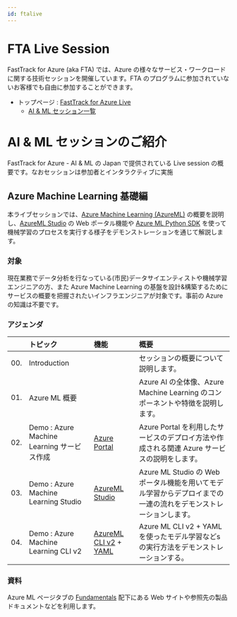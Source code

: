 ```yaml
---
id: ftalive
---
```


# FTA Live Session
FastTrack for Azure (aka FTA) では、Azure の様々なサービス・ワークロードに関する技術セッションを開催しています。FTA のプログラムに参加されていないお客様でも自由に参加することができます。

- トップページ : [FastTrack for Azure Live](https://fasttrack.azure.com/live)
    - [AI & ML セッション一覧](https://fasttrack.azure.com/live/category/AI%20&%20ML)

# AI & ML セッションのご紹介
FastTrack for Azure - AI & ML の Japan で提供されている Live session の概要です。なおセッションは参加者とインタラクティブに実施
## Azure Machine Learning 基礎編

本ライブセッションでは、[Azure Machine Learning (AzureML)](https://docs.microsoft.com/azure/machine-learning/overview-what-is-azure-machine-learning) の概要を説明し、[AzureML Studio](https://docs.microsoft.com/azure/machine-learning/overview-what-is-machine-learning-studio) の Web ポータル機能や [Azure ML Python SDK](https://docs.microsoft.com/ja-JP/python/api/overview/azure/ml/?view=azure-ml-py) を使って機械学習のプロセスを実行する様子をデモンストレーションを通じて解説します。

### 対象
現在業務でデータ分析を行なっている(市民)データサイエンティストや機械学習エンジニアの方、また Azure Machine Learning の基盤を設計&構築するためにサービスの概要を把握されたいインフラエンジニアが対象です。事前の Azure の知識は不要です。


### アジェンダ

|     | トピック  | 機能 | 概要  
| :-- | :----- | :-----  | :-----
| 00. | Introduction  |     | セッションの概要について説明します。
| 01. | Azure ML 概要  |     | Azure AI の全体像、Azure Machine Learning のコンポーネントや特徴を説明します。
| 02. | Demo : Azure Machine Learning サービス作成 |[Azure Portal](http://portal.azure.com/) | Azure Portal を利用したサービスのデプロイ方法や作成される関連 Azure サービスの説明をします。
| 03. | Demo : Azure Machine Learning Studio | [AzureML Studio](https://ml.azure.com/) | Azure ML Studio の Web ポータル機能を用いてモデル学習からデプロイまでの一連の流れをデモンストレーションします。
| 04. | Demo : Azure Machine Learning CLI v2 | [AzureML CLI v2](https://docs.microsoft.com/en-us/cli/azure/ml?view=azure-cli-latests) + [YAML](https://docs.microsoft.com/en-us/azure/machine-learning/reference-yaml-overview) | Azure ML CLI v2 + YAML を使ったモデル学習などsの実行方法をデモンストレーションする。

### 資料

Azure ML ページタブの [Fundamentals](../azureml/fundamentals/azureml-basic) 配下にある Web サイトや参照先の製品ドキュメントなどを利用します。


